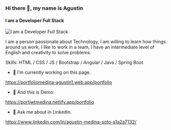 ### Hi there 👋, my name is Agustin
#### I am a Developer Full Stack
![I am a Developer Full Stack](https://i.ibb.co/N3mwP6t/banner1.jpg)

I am a person passionate about Technology, I am willing to learn how things around us work, I like to work in a team, I have an intermediate level of English and creativity to solve problems.

Skills: HTML / CSS / JS / Bootstrap / Angular / Java / Spring Boot 

- 🔭 I’m currently working on this page.

https://portfoliomedina-agustin1.web.app/portfolio

- 🔭 And this is Demo:

https://portjwtmedina.netlify.app/portfolio

- 💬 Ask me about in Linkedin.

https://www.linkedin.com/in/agustin-medina-soto-a1a2a7132/


<!--
**agustinmedina/agustinmedina** is a ✨ _special_ ✨ repository because its `README.md` (this file) appears on your GitHub profile.

Here are some ideas to get you started:

- 🔭 I’m currently working on ...
- 🌱 I’m currently learning ...
- 👯 I’m looking to collaborate on ...
- 🤔 I’m looking for help with ...
- 💬 Ask me about ...
- 📫 How to reach me: ...
- 😄 Pronouns: ...
- ⚡ Fun fact: ...
-->
